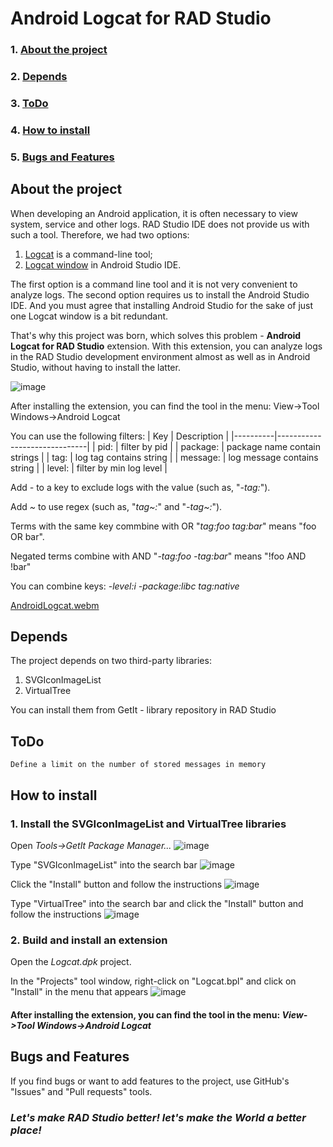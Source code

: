 # Android Logcat for RAD Studio

### 1. [About the project](#about)
### 2. [Depends](#depends)
### 3. [ToDo](#todo)
### 4. [How to install](#how_to_install)
### 5. [Bugs and Features](#bugs_features)
## About the project
<a name="about"></a>
When developing an Android application, it is often necessary to view system, service and other logs. RAD Studio IDE does not provide us with such a tool. Therefore, we had two options:

1. [Logcat](https://developer.android.com/tools/logcat) is a command-line tool;
2. [Logcat window](https://developer.android.com/studio/debug/logcat) in Android Studio IDE.

The first option is a command line tool and it is not very convenient to analyze logs. The second option requires us to install the Android Studio IDE. And you must agree that installing Android Studio for the sake of just one Logcat window is a bit redundant.

That's why this project was born, which solves this problem - **Android Logcat for RAD Studio** extension.
With this extension, you can analyze logs in the RAD Studio development environment almost as well as in Android Studio, without having to install the latter.

![image](https://github.com/ivanovsergeyminsk/LogcatD/assets/25233737/fef86f2b-a5d6-4f10-9533-e8ba9a203956)

After installing the extension, you can find the tool in the menu:
  View->Tool Windows->Android Logcat

You can use the following filters:
| Key      | Description                  |
|----------|------------------------------|
| pid:     | filter by pid                |
| package: | package name contain strings |
| tag:     | log tag contains string      |
| message: | log message contains string  |
| level:   | filter by min log level      |

Add *-* to a key to exclude logs with the value (such as, "*-tag:*").

Add *~* to use regex (such as, "*tag~:*" and "*-tag~:*").

Terms with the same key commbine with OR "*tag:foo tag:bar*" means "foo OR bar".

Negated terms combine with AND "*-tag:foo -tag:bar*" means "!foo AND !bar"

You can combine keys: *-level:i -package:libc tag:native*

[AndroidLogcat.webm](https://github.com/ivanovsergeyminsk/LogcatD/assets/25233737/ee5e8ebc-98fc-4da5-bacb-b612df1dbc78)

## Depends
<a name="depends"></a>
The project depends on two third-party libraries:
  
  1. SVGIconImageList
  2. VirtualTree

You can install them from GetIt - library repository in RAD Studio

## ToDo
<a name="todo"></a>
```
Define a limit on the number of stored messages in memory
```
## How to install
<a name="how_to_install"></a>
### 1. Install the **SVGIconImageList** and **VirtualTree** libraries
Open *Tools->GetIt Package Manager...*
![image](https://github.com/ivanovsergeyminsk/LogcatD/assets/25233737/f53968c6-00e9-4c54-86ae-a0ea18ca5329)

Type "SVGIconImageList" into the search bar
![image](https://github.com/ivanovsergeyminsk/LogcatD/assets/25233737/91b538e4-5bc6-4f1c-bf43-f41cdd2a35cb)

Click the "Install" button and follow the instructions
![image](https://github.com/ivanovsergeyminsk/LogcatD/assets/25233737/98d7f82e-9729-4c4b-9dbe-73a8f5afb834)

Type "VirtualTree" into the search bar and click the "Install" button and follow the instructions
![image](https://github.com/ivanovsergeyminsk/LogcatD/assets/25233737/11fa098e-db03-4751-8e0b-512635336010)

### 2. Build and install an extension
Open the *Logcat.dpk* project.

In the "Projects" tool window, right-click on "Logcat.bpl" and click on "Install" in the menu that appears
![image](https://github.com/ivanovsergeyminsk/LogcatD/assets/25233737/a25bdf52-2e9a-4b76-8a31-6e3d174ec9e6)

#### After installing the extension, you can find the tool in the menu: *View->Tool Windows->Android Logcat*

## Bugs and Features
<a name="bugs_features"></a>
If you find bugs or want to add features to the project, use GitHub's "Issues" and "Pull requests" tools.

### *Let's make RAD Studio better! let's make the World a better place!*
